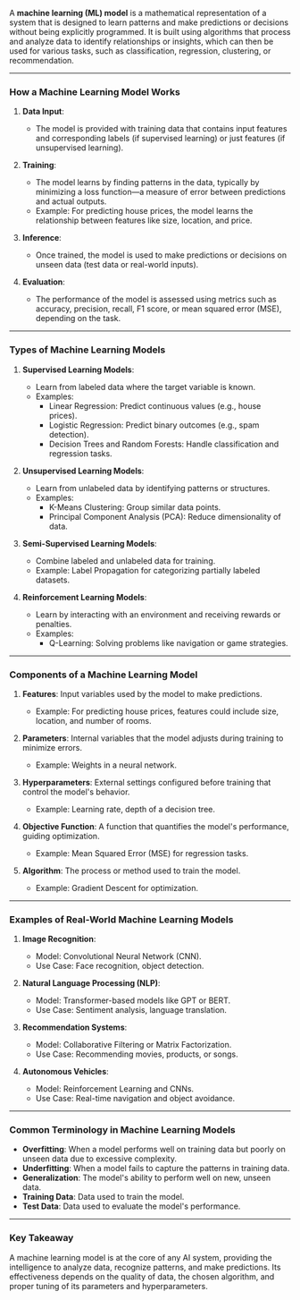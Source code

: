 A **machine learning (ML) model** is a mathematical representation of a system that is designed to learn patterns and make predictions or decisions without being explicitly programmed. It is built using algorithms that process and analyze data to identify relationships or insights, which can then be used for various tasks, such as classification, regression, clustering, or recommendation.

---

### **How a Machine Learning Model Works**

1. **Data Input**:
   - The model is provided with training data that contains input features and corresponding labels (if supervised learning) or just features (if unsupervised learning).

2. **Training**:
   - The model learns by finding patterns in the data, typically by minimizing a loss function—a measure of error between predictions and actual outputs.
   - Example: For predicting house prices, the model learns the relationship between features like size, location, and price.

3. **Inference**:
   - Once trained, the model is used to make predictions or decisions on unseen data (test data or real-world inputs).

4. **Evaluation**:
   - The performance of the model is assessed using metrics such as accuracy, precision, recall, F1 score, or mean squared error (MSE), depending on the task.

---

### **Types of Machine Learning Models**

1. **Supervised Learning Models**:
   - Learn from labeled data where the target variable is known.
   - Examples:
     - Linear Regression: Predict continuous values (e.g., house prices).
     - Logistic Regression: Predict binary outcomes (e.g., spam detection).
     - Decision Trees and Random Forests: Handle classification and regression tasks.

2. **Unsupervised Learning Models**:
   - Learn from unlabeled data by identifying patterns or structures.
   - Examples:
     - K-Means Clustering: Group similar data points.
     - Principal Component Analysis (PCA): Reduce dimensionality of data.

3. **Semi-Supervised Learning Models**:
   - Combine labeled and unlabeled data for training.
   - Example: Label Propagation for categorizing partially labeled datasets.

4. **Reinforcement Learning Models**:
   - Learn by interacting with an environment and receiving rewards or penalties.
   - Examples:
     - Q-Learning: Solving problems like navigation or game strategies.

---

### **Components of a Machine Learning Model**

1. **Features**: Input variables used by the model to make predictions.
   - Example: For predicting house prices, features could include size, location, and number of rooms.

2. **Parameters**: Internal variables that the model adjusts during training to minimize errors.
   - Example: Weights in a neural network.

3. **Hyperparameters**: External settings configured before training that control the model's behavior.
   - Example: Learning rate, depth of a decision tree.

4. **Objective Function**: A function that quantifies the model's performance, guiding optimization.
   - Example: Mean Squared Error (MSE) for regression tasks.

5. **Algorithm**: The process or method used to train the model.
   - Example: Gradient Descent for optimization.

---

### **Examples of Real-World Machine Learning Models**

1. **Image Recognition**:
   - Model: Convolutional Neural Network (CNN).
   - Use Case: Face recognition, object detection.

2. **Natural Language Processing (NLP)**:
   - Model: Transformer-based models like GPT or BERT.
   - Use Case: Sentiment analysis, language translation.

3. **Recommendation Systems**:
   - Model: Collaborative Filtering or Matrix Factorization.
   - Use Case: Recommending movies, products, or songs.

4. **Autonomous Vehicles**:
   - Model: Reinforcement Learning and CNNs.
   - Use Case: Real-time navigation and object avoidance.

---

### **Common Terminology in Machine Learning Models**

- **Overfitting**: When a model performs well on training data but poorly on unseen data due to excessive complexity.
- **Underfitting**: When a model fails to capture the patterns in training data.
- **Generalization**: The model's ability to perform well on new, unseen data.
- **Training Data**: Data used to train the model.
- **Test Data**: Data used to evaluate the model's performance.

---

### **Key Takeaway**
A machine learning model is at the core of any AI system, providing the intelligence to analyze data, recognize patterns, and make predictions. Its effectiveness depends on the quality of data, the chosen algorithm, and proper tuning of its parameters and hyperparameters.
